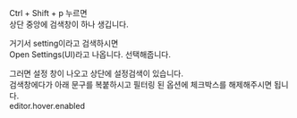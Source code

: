 Ctrl + Shift + p 누르면  
상단 중앙에 검색창이 하나 생깁니다.  
   
거기서 setting이라고 검색하시면  
Open Settings(UI)라고 나옵니다. 선택해줍니다.  
  
그러면 설정 창이 나오고 상단에 설정검색이 있습니다.  
검색창에다가 아래 문구를 복붙하시고 필터링 된 옵션에 체크박스를 해제해주시면 됩니다.  
editor.hover.enabled  
